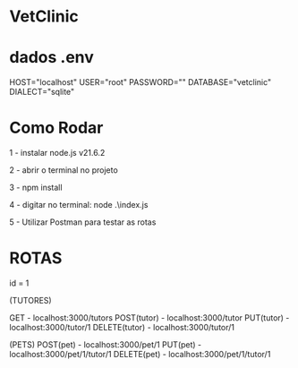 # VetClinic

# dados .env

HOST="localhost"
USER="root"
PASSWORD=""
DATABASE="vetclinic"
DIALECT="sqlite"

# Como Rodar

1 - instalar node.js v21.6.2

2 - abrir o terminal no projeto

3 - npm install

4 - digitar no terminal: node .\index.js

5 - Utilizar Postman para testar as rotas

# ROTAS

id = 1

(TUTORES)

GET - localhost:3000/tutors
POST(tutor) - localhost:3000/tutor
PUT(tutor) - localhost:3000/tutor/1
DELETE(tutor) - localhost:3000/tutor/1

(PETS)
POST(pet) - localhost:3000/pet/1
PUT(pet) - localhost:3000/pet/1/tutor/1
DELETE(pet) - localhost:3000/pet/1/tutor/1
